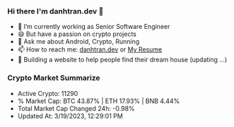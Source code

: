 ### Hi there I'm danhtran.dev 👋

- 🔭 I’m currently working as Senior Software Engineer
- 😄 But have a passion on crypto projects
- 💬 Ask me about Android, Crypto, Running 
- 📫 How to reach me: <a href="https://danhtran.dev" target="_blank">danhtran.dev</a> or <a href="Dan-Resume.pdf" target="_blank">My Resume</a>
- 🌱 Building a website to help people find their dream house (updating ...)

### Crypto Market Summarize
- Active Crypto: 11290
- % Market Cap: BTC 43.87% | ETH 17.93% | BNB 4.44%
- Total Market Cap Changed 24h: -0.98%
- Updated At: 3/19/2023, 12:29:01 PM
